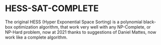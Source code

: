 # HESS-SAT-COMPLETE
The original HESS (Hyper Exponential Space Sorting) is a polynomial black-box optimization algorithm, that work very well with any NP-Complete, or NP-Hard problem, now at 2021 thanks to suggestions of Daniel Mattes, now work like a complete algorithm.
